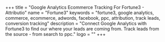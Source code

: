 +++
title = "Google Analytics Ecommerce Tracking For Fortune3 - Attributio"
name = "Fortune3"
keywords = "fortune3, google analytics, commerce, ecommerce, adwords, facebook, ppc, attribution, track leads, conversion tracking"
description = "Connect Google Analytics with Fortune3 to find our where your leads are coming from. Track leads from the source - from search to ppc."
logo = ""
+++

